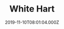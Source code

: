 ---
date: 2019-11-10T08:01:04.000Z
title: White Hart
latitude: 52.02869422434737
longitude: 0.8604100222070871
category: checkin
---